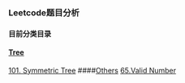 ### Leetcode题目分析
#### 目前分类目录
#### [Tree](https://github.com/kellylu98/Leetcode/tree/main/Tree)
[101. Symmetric Tree](https://github.com/kellylu98/Leetcode/blob/main/Tree/101.%20Symmetric%20Tree/Readme.md)
####[Others](https://github.com/kellylu98/Leetcode/tree/main/Others)
[65.Valid Number](https://github.com/kellylu98/Leetcode/blob/main/Others/65.%20Valid%20Number/Readme.md)
